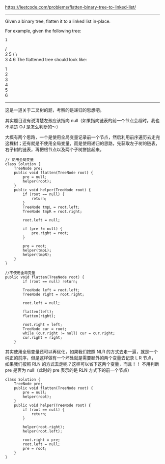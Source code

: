 https://leetcode.com/problems/flatten-binary-tree-to-linked-list/

---

Given a binary tree, flatten it to a linked list in-place.

For example, given the following tree:

    1
   / \
  2   5
 / \   \
3   4   6
The flattened tree should look like:

1
 \
  2
   \
    3
     \
      4
       \
        5
         \
          6

---

这是一道关于二叉树的题，考察的是递归的思想吧。

其实题目没有说清楚左孩应该指向 null（如果指向链表的前一个节点会超时，我也不清楚 OJ 是怎么判断的～）

大概有两个思路，一个是使用全局变量记录前一个节点，然后利用前序遍历去走完这棵树；还有就是不使用全局变量，而是使用递归的思路，先获取左子树的链表，右子树的链表，再把根节点以及两个子树拼接起来。

```
// 使用全局变量
class Solution {
    TreeNode pre;
    public void flatten(TreeNode root) {
        pre = null;
        helper(root);
    }
    public void helper(TreeNode root) {
        if (root == null) {
            return;
        }
        TreeNode tmpL = root.left;
        TreeNode tmpR = root.right;
        
        root.left = null;
        
        if (pre != null) {
            pre.right = root;
        }
        
        pre = root;
        helper(tmpL);
        helper(tmpR);
    }
}

//不使用全局变量
public void flatten(TreeNode root) {
        if (root == null) return;
        
        TreeNode left = root.left;
        TreeNode right = root.right;
        
        root.left = null;
        
        flatten(left);
        flatten(right);
        
        root.right = left;
        TreeNode cur = root;
        while (cur.right != null) cur = cur.right;
        cur.right = right;
    }
```

其实使用全局变量还可以再优化，如果我们按照 NLR 的方式去走一遍，就是一个纯正的前序，但是这样做有一个坏处就是需要额外的两个变量去记录 L R 节点，如果我们按照 RLN 的方式去走呢？这样可以省下这两个变量，而且！！ 不用判断 pre 是否为 null（此时的 pre 表示的是 RLN 方式下的前一个节点）

```
class Solution {
    TreeNode pre;
    public void flatten(TreeNode root) {
        pre = null;
        helper(root);
    }
    public void helper(TreeNode root) {
        if (root == null) {
            return;
        }
        
        helper(root.right);
        helper(root.left);
        
        root.right = pre;
        root.left = null;
        pre = root;
    }
}
```

